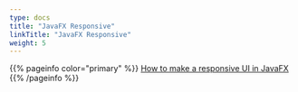 ```yaml
---
type: docs
title: "JavaFX Responsive"
linkTitle: "JavaFX Responsive"
weight: 5
---
```


{{% pageinfo color="primary" %}}
[How to make a responsive UI in JavaFX](https://edencoding.com/responsive-layouts/)
{{% /pageinfo %}}


